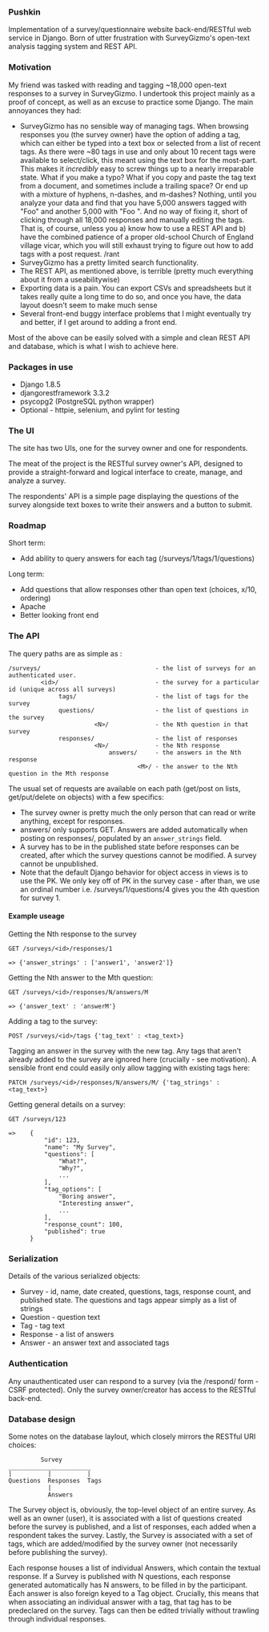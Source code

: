 ### Pushkin ###

Implementation of a survey/questionnaire website back-end/RESTful web service in Django. Born of utter frustration with SurveyGizmo's open-text analysis tagging system and REST API.

### Motivation ###

My friend was tasked with reading and tagging ~18,000 open-text responses to a survey in SurveyGizmo. I undertook this project mainly as a proof of concept, as well as an excuse to practice some Django. The main annoyances they had:

 * SurveyGizmo has no sensible way of managing tags. When browsing responses you (the survey owner) have the option of adding a tag, which can either be typed into a text box or selected from a list of recent tags. As there were ~80 tags in use and only about 10 recent tags were available to select/click, this meant using the text box for the most-part. This makes it *incredibly* easy to screw things up to a nearly irreparable state. What if you make a typo? What if you copy and paste the tag text from a document, and sometimes include a trailing space? Or end up with a mixture of hyphens, n-dashes, and m-dashes? Nothing, until you analyze your data and find that you have 5,000 answers tagged with "Foo" and another 5,000 with "Foo ". And no way of fixing it, short of clicking through all 18,000 responses and manually editing the tags. That is, of course, unless you a) know how to use a REST API and b) have the combined patience of a proper old-school Church of England village vicar, which you will still exhaust trying to figure out how to add tags with a post request. /rant
 * SurveyGizmo has a pretty limited search functionality.
 * The REST API, as mentioned above, is terrible (pretty much everything about it from a useabilitywise)
 * Exporting data is a pain. You can export CSVs and spreadsheets but it takes really quite a long time to do so, and once you have, the data layout doesn't seem to make much sense
 * Several front-end buggy interface problems that I might eventually try and better, if I get around to adding a front end.

 Most of the above can be easily solved with a simple and clean REST API and database, which is what I wish to achieve here.

### Packages in use ###

 * Django 1.8.5
 * djangorestframework 3.3.2
 * psycopg2 (PostgreSQL python wrapper)
 * Optional - httpie, selenium, and pylint for testing

### The UI ###

The site has two UIs, one for the survey owner and one for respondents.

The meat of the project is the RESTful survey owner's API, designed to provide a straight-forward and logical interface to create, manage, and analyze a survey.

The respondents' API is a simple page displaying the questions of the survey alongside text boxes to write their answers and a button to submit.

### Roadmap ###

Short term:

 * Add ability to query answers for each tag (/surveys/1/tags/1/questions)

Long term:

 * Add questions that allow responses other than open text (choices, x/10, ordering)
 * Apache
 * Better looking front end

### The API ###

The query paths are as simple as :

	/surveys/                                - the list of surveys for an authenticated user.
	         <id>/                           - the survey for a particular id (unique across all surveys)
	              tags/                      - the list of tags for the survey
	              questions/                 - the list of questions in the survey
	                        <N>/             - the Nth question in that survey
	              responses/                 - the list of responses
	                        <N>/             - the Nth response
	                            answers/     - the answers in the Nth response
	                                    <M>/ - the answer to the Nth question in the Mth response

The usual set of requests are available on each path (get/post on lists, get/put/delete on objects) with a few specifics:

  * The survey owner is pretty much the only person that can read or write anything, except for responses.
  * answers/ only supports GET. Answers are added automatically when posting on responses/, populated by an `answer_strings` field.
  * A survey has to be in the published state before responses can be created, after which the survey questions cannot be modified. A survey cannot be unpublished.
  * Note that the default Django behavior for object access in views is to use the PK. We only key off of PK in the survey case - after than, we use an ordinal number i.e. /surveys/1/questions/4 gives you the 4th question for survey 1.

#### Example useage ####

Getting the Nth response to the survey

    GET /surveys/<id>/responses/1

    => {'answer_strings' : ['answer1', 'answer2']}

Getting the Nth answer to the Mth question:

    GET /surveys/<id>/responses/N/answers/M

    => {'answer_text' : 'answerM'}

Adding a tag to the survey:

    POST /surveys/<id>/tags {'tag_text' : <tag_text>}

Tagging an answer in the survey with the new tag. Any tags that aren't already
added to the survey are ignored here (crucially - see motivation). A sensible
front end could easily only allow tagging with existing tags here:

    PATCH /surveys/<id>/responses/N/answers/M/ {'tag_strings' : <tag_text>}

Getting general details on a survey:

    GET /surveys/123

    =>    {
              "id": 123,
              "name": "My Survey",
              "questions": [
                  "What?",
                  "Why?",
                  ...
              ],
              "tag_options": [
                  "Boring answer",
                  "Interesting answer",
                  ...
              ],
              "response_count": 100,
              "published": true
          }

### Serialization ###

Details of the various serialized objects:

 * Survey - id, name, date created, questions, tags, response count, and published state. The questions and tags appear simply as a list of strings
 * Question - question text
 * Tag - tag text
 * Response - a list of answers
 * Answer - an answer text and associated tags

### Authentication ###

Any unauthenticated user can respond to a survey (via the /respond/<id> form - CSRF protected). Only the survey owner/creator has access to the RESTful back-end.

### Database design ###

Some notes on the database laylout, which closely mirrors the RESTful URI choices:

	         Survey
	_______________________
	|          |          |
	Questions  Responses  Tags
	           |
	           Answers

The Survey object is, obviously, the top-level object of an entire survey. As well as an owner (user), it is associated with a list of questions created before the survey is published, and a list of responses, each added when a respondent takes the survey. Lastly, the Survey is associated with a set of tags, which are added/modified by the survey owner (not necessarily before publishing the survey).

Each response houses a list of individual Answers, which contain the textual response. If a Survey is published with N questions, each response generated automatically has N answers, to be filled in by the participant. Each answer is also foreign keyed to a Tag object. Crucially, this means that when associating an individual answer with a tag, that tag has to be predeclared on the survey. Tags can then be edited trivially without trawling through individual responses.
